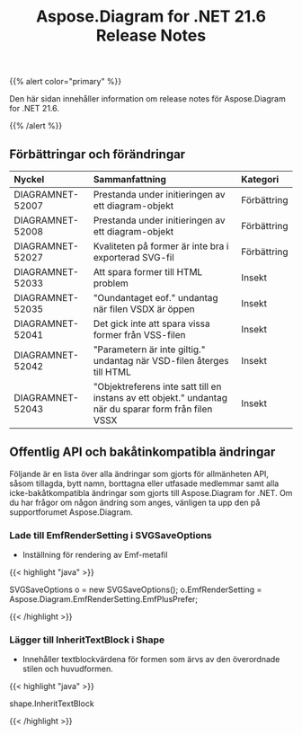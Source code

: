 ﻿---
title: Aspose.Diagram for .NET 21.6 Release Notes
type: docs
weight: 7
url: /sv/net/aspose-diagram-for-net-21-6-release-notes/
---
{{% alert color="primary" %}} 

Den här sidan innehåller information om release notes för Aspose.Diagram for .NET 21.6.

{{% /alert %}} 
## **Förbättringar och förändringar**

|**Nyckel**|**Sammanfattning**|**Kategori**|
|:- |:- |:- |
|DIAGRAMNET-52007|Prestanda under initieringen av ett diagram-objekt|Förbättring|
|DIAGRAMNET-52008|Prestanda under initieringen av ett diagram-objekt|Förbättring|
|DIAGRAMNET-52027|Kvaliteten på former är inte bra i exporterad SVG-fil|Förbättring|
|DIAGRAMNET-52033|Att spara former till HTML problem|Insekt|
|DIAGRAMNET-52035|"Oundantaget eof." undantag när filen VSDX är öppen|Insekt|
|DIAGRAMNET-52041|Det gick inte att spara vissa former från VSS-filen|Insekt|
|DIAGRAMNET-52042|"Parametern är inte giltig." undantag när VSD-filen återges till HTML|Insekt|
|DIAGRAMNET-52043|"Objektreferens inte satt till en instans av ett objekt." undantag när du sparar form från filen VSSX|Insekt|

## **Offentlig API och bakåtinkompatibla ändringar**
Följande är en lista över alla ändringar som gjorts för allmänheten API, såsom tillagda, bytt namn, borttagna eller utfasade medlemmar samt alla icke-bakåtkompatibla ändringar som gjorts till Aspose.Diagram for .NET. Om du har frågor om någon ändring som anges, vänligen ta upp den på supportforumet Aspose.Diagram.
### **Lade till EmfRenderSetting i SVGSaveOptions**
- Inställning för rendering av Emf-metafil

{{< highlight "java" >}}

SVGSaveOptions o = new SVGSaveOptions();
o.EmfRenderSetting = Aspose.Diagram.EmfRenderSetting.EmfPlusPrefer;

{{< /highlight >}}
### **Lägger till InheritTextBlock i Shape**
- Innehåller textblockvärdena för formen som ärvs av den överordnade stilen och huvudformen.



{{< highlight "java" >}}

shape.InheritTextBlock

{{< /highlight >}}





